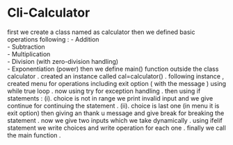 # Cli-Calculator
first we create a class named as calculator 
then we defined basic operations following :
                                              - Addition  
                                              - Subtraction  
                                              - Multiplication  
                                              - Division (with zero-division handling)  
                                              - Exponentiation (power)
then we define main() function outside the class calculator .
created an instance called cal=calculator() .
following instance , created menu for operations including exit option ( with the message ) using while true loop .
now using try for exception handling .
then using if statements :
                          (i). choice is not in range we print invalid input and we give continue for continuing the statement .
                          (ii). choice is last one (in menu it is exit option) then giving an thank u message and give break for breaking the statement .
now we give two inputs which we take dynamically .
using ifelif statement we write choices and write operation for each one .
finally we call the main function .
